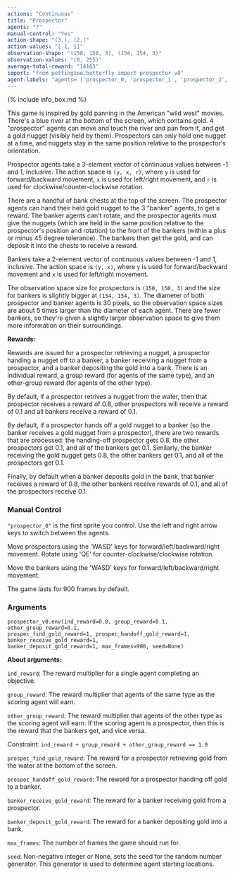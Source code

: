 ```yaml
---
actions: "Continuous"
title: "Prospector"
agents: "7"
manual-control: "Yes"
action-shape: "(3,), (2,)"
action-values: "[-1, 1]"
observation-shape: "(150, 150, 3), (154, 154, 3)"
observation-values: "(0, 255)"
average-total-reward: "14165"
import: "from pettingzoo.butterfly import prospector_v0"
agent-labels: "agents= ['prospector_0, 'prospector_1', 'prospector_2', 'prospector_3', 'banker_0', 'banker_1', 'banker_2']"
---
```


{% include info_box.md %}



This game is inspired by gold panning in the American "wild west" movies. There's a blue river at
the bottom of the screen, which contains gold. 4 "prospector" agents can move and touch the river
and pan from it, and get a gold nugget (visibly held by them). Prospectors can
only hold one nugget at a time, and nuggets stay in the same position relative to the prospector's
orientation.

Prospector agents take a 3-element vector of continuous values between -1 and 1, inclusive.
The action space is `(y, x, r)`, where `y` is used for forward/backward movement,
`x` is used for left/right movement, and `r` is used for clockwise/counter-clockwise rotation.

There are a handful of bank chests at the top of the screen. The prospector agents can hand their
held gold nugget to the 3 "banker" agents, to get a reward. The banker agents can't rotate,
and the prospector agents must give the nuggets (which are held in the same
position relative to the prospector's position and rotation) to the
front of the bankers (within a plus or minus 45 degree tolerance).
The bankers then get the gold, and can deposit it into the chests to receive a reward.

Bankers take a 2-element vector of continuous values between -1 and 1, inclusive.
The action space is `(y, x)`, where
`y` is used for forward/backward movement and `x` is used for left/right movement.

The observation space size for prospectors
is `(150, 150, 3)` and the size for
bankers is slightly bigger at
`(154, 154, 3)`. The diameter of both
prospector and banker agents is 30 pixels, so
the observation space sizes are about 5 times larger
than the diameter of each agent. There are fewer
bankers, so they're given a slightly
larger observation space to give them more
information on their surroundings.

**Rewards:**

Rewards are issued for a prospector retrieving a nugget, a prospector handing
a nugget off to a banker, a banker receiving a nugget from a prospector,
and a banker depositing the gold into a bank. There is
an individual reward, a group reward (for agents of the same type), and
an other-group reward (for agents of the other type).

By default, if a prospector retrives a nugget from the water, then
that prospector receives a reward of
0.8, other
prospectors will
receive a reward of 0.1 and
all bankers receive a reward of
0.1.

By default, if a prospector
hands off a gold nugget to a banker (so the banker receives a gold nugget
from a prospector), there are two rewards that are processed:
the handing-off prospector gets 0.8,
the other prospectors get 0.1, and
all of the bankers get 0.1.
Similarly, the banker receiving the gold nugget gets
0.8, the other bankers
get 0.1, and
all of the prospectors get
0.1.

Finally, by default when a banker deposits gold in the bank,
that banker receives a reward of
0.8, the other bankers
receive rewards of 0.1, and
all of the prospectors receive
0.1.

### Manual Control

`"prospector_0"` is the first sprite you control. Use the left and
right arrow keys to switch between the agents.

Move prospectors using the 'WASD' keys for forward/left/backward/right movement.
Rotate using 'QE' for counter-clockwise/clockwise rotation.

Move the bankers using the 'WASD' keys for forward/left/backward/right movement.

The game lasts for 900 frames by default.

### Arguments

```
prospector_v0.env(ind_reward=0.8, group_reward=0.1, other_group_reward=0.1,
prospec_find_gold_reward=1, prospec_handoff_gold_reward=1, banker_receive_gold_reward=1,
banker_deposit_gold_reward=1, max_frames=900, seed=None)
```

**About arguments:**

`ind_reward`: The reward multiplier for a single agent completing an objective.

`group_reward`: The reward multiplier that agents of the same type
as the scoring agent will earn.

`other_group_reward`: The reward multiplier that agents of the other type
as the scoring agent will earn. If the scoring agent is a prospector,
then this is the reward that the bankers get, and vice versa.

Constraint: `ind_reward + group_reward + other_group_reward == 1.0`

`prospec_find_gold_reward`: The reward for a prospector
retrieving gold from the water at the bottom of the screen.

`prospec_handoff_gold_reward`: The reward for a prospector
handing off gold to a banker.

`banker_receive_gold_reward`: The reward for a banker receiving
gold from a prospector.

`banker_deposit_gold_reward`: The reward for a banker depositing
gold into a bank.

`max_frames`: The number of frames the game should run for.

`seed`: Non-negative integer or None, sets the seed for the random
number generator. This generator is used to determine
agent starting locations.
